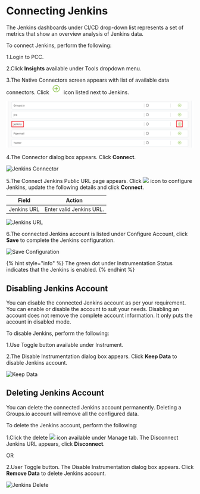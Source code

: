 # Connecting Jenkins

The Jenkins dashboards under CI/CD drop-down list represents a set of metrics that show an overview analysis of Jenkins data.

To connect Jenkins, perform the following:

1.Login to PCC.

2.Click **Insights** available under Tools dropdown menu.

3.The Native Connectors screen appears with list of available data connectors. Click ![](../../../.gitbook/assets/Connect.png) icon listed next to Jenkins.

![Jenkins](../../../.gitbook/assets/Jenkins.png)

4.The Connector dialog box appears. Click **Connect**.

![Jenkins Connector](../../../.gitbook/assets/Jen\_Conc.png)

5.The Connect Jenkins Public URL page appears. Click ![](../../../.gitbook/assets/Con\_Icon.png) icon to configure Jenkins, update the following details and click **Connect**.

| Field       | Action                   |
| ----------- | ------------------------ |
| Jenkins URL | Enter valid Jenkins URL. |

![Jenkins URL](../../../.gitbook/assets/Jenkins\_URL.png)

6.The connected Jenkins account is listed under Configure Account, click **Save** to complete the Jenkins configuration.

![Save Configuration](../../../.gitbook/assets/Jenkins\_Save.png)

{% hint style="info" %}
The green dot under Instrumentation Status indicates that the Jenkins is enabled.
{% endhint %}

## Disabling Jenkins Account

You can disable the connected Jenkins account as per your requirement. You can enable or disable the account to suit your needs. Disabling an account does not remove the complete account information. It only puts the account in disabled mode.

To disable Jenkins, perform the following:

1.Use Toggle button available under Instrument.

2.The Disable Instrumentation dialog box appears. Click **Keep Data** to disable Jenkins account.

![Keep Data](../../../.gitbook/assets/Jenkins\_Keep.gif)

## Deleting Jenkins Account

You can delete the connected Jenkins account permanently. Deleting a Groups.io account will remove all the configured data.

To delete the Jenkins account, perform the following:

1.Click the delete ![](../../../.gitbook/assets/delete\_icon.png) icon available under Manage tab. The Disconnect Jenkins URL appears, click **Disconnect**.

OR

2.User Toggle button. The Disable Instrumentation dialog box appears. Click **Remove Data** to delete Jenkins account.

![Jenkins Delete](../../../.gitbook/assets/Jenkins\_Delete.gif)
